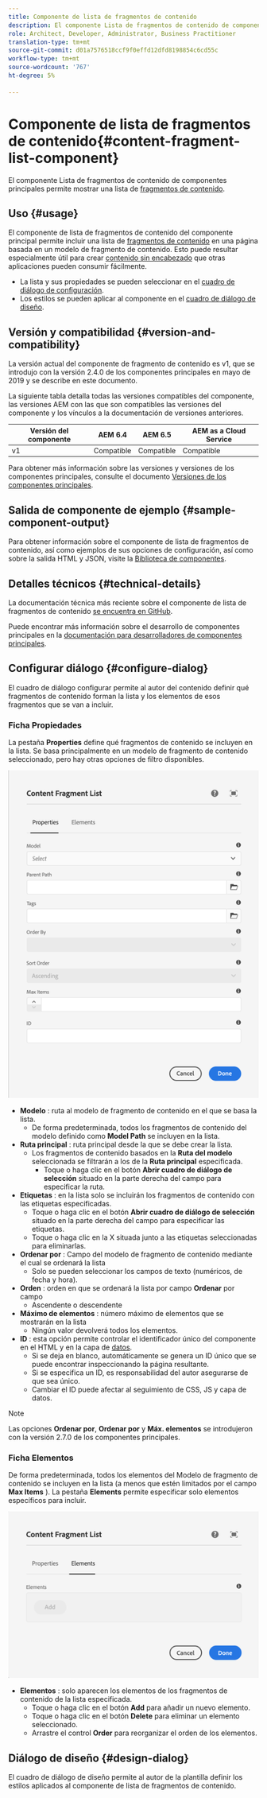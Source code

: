```yaml
---
title: Componente de lista de fragmentos de contenido
description: El componente Lista de fragmentos de contenido de componentes principales permite mostrar una lista de fragmentos de contenido.
role: Architect, Developer, Administrator, Business Practitioner
translation-type: tm+mt
source-git-commit: d01a7576518ccf9f0effd12dfd8198854c6cd55c
workflow-type: tm+mt
source-wordcount: '767'
ht-degree: 5%

---
```



# Componente de lista de fragmentos de contenido{#content-fragment-list-component}

El componente Lista de fragmentos de contenido de componentes principales permite mostrar una lista de [fragmentos de contenido](https://docs.adobe.com/content/help/es-ES/experience-manager-cloud-service/assets/content-fragments/content-fragments.html).

## Uso {#usage}

El componente de lista de fragmentos de contenido del componente principal permite incluir una lista de [fragmentos de contenido](https://docs.adobe.com/content/help/en/experience-manager-cloud-service/assets/content-fragments/content-fragments.html) en una página basada en un modelo de fragmento de contenido. Esto puede resultar especialmente útil para crear [contenido sin encabezado](https://helpx.adobe.com/es/experience-manager/6-5/sites/developing/user-guide.html?topic=/experience-manager/6-5/sites/developing/morehelp/headless.ug.js) que otras aplicaciones pueden consumir fácilmente.

* La lista y sus propiedades se pueden seleccionar en el [cuadro de diálogo de configuración](#configure-dialog).
* Los estilos se pueden aplicar al componente en el [cuadro de diálogo de diseño](#design-dialog).

## Versión y compatibilidad {#version-and-compatibility}

La versión actual del componente de fragmento de contenido es v1, que se introdujo con la versión 2.4.0 de los componentes principales en mayo de 2019 y se describe en este documento.

La siguiente tabla detalla todas las versiones compatibles del componente, las versiones AEM con las que son compatibles las versiones del componente y los vínculos a la documentación de versiones anteriores.

| Versión del componente | AEM 6.4 | AEM 6.5 | AEM as a Cloud Service |
|--- |--- |---|---|
| v1 | Compatible | Compatible | Compatible |

Para obtener más información sobre las versiones y versiones de los componentes principales, consulte el documento [Versiones de los componentes principales](/help/versions.md).

## Salida de componente de ejemplo {#sample-component-output}

Para obtener información sobre el componente de lista de fragmentos de contenido, así como ejemplos de sus opciones de configuración, así como sobre la salida HTML y JSON, visite la [Biblioteca de componentes](https://adobe.com/go/aem_cmp_library_cflist).

## Detalles técnicos {#technical-details}

La documentación técnica más reciente sobre el componente de lista de fragmentos de contenido [se encuentra en GitHub](https://adobe.com/go/aem_cmp_tech_cflist_v1).

Puede encontrar más información sobre el desarrollo de componentes principales en la [documentación para desarrolladores de componentes principales](/help/developing/overview.md).

## Configurar diálogo {#configure-dialog}

El cuadro de diálogo configurar permite al autor del contenido definir qué fragmentos de contenido forman la lista y los elementos de esos fragmentos que se van a incluir.

### Ficha Propiedades

La pestaña **Properties** define qué fragmentos de contenido se incluyen en la lista. Se basa principalmente en un modelo de fragmento de contenido seleccionado, pero hay otras opciones de filtro disponibles.

![Ficha Propiedades del cuadro de diálogo de edición del componente Lista de fragmentos de contenido](/help/assets/content-fragment-list-properties.png)

* **Modelo** : ruta al modelo de fragmento de contenido en el que se basa la lista.
   * De forma predeterminada, todos los fragmentos de contenido del modelo definido como **Model Path** se incluyen en la lista.
* **Ruta principal** : ruta principal desde la que se debe crear la lista.
   * Los fragmentos de contenido basados en la **Ruta del modelo** seleccionada se filtrarán a los de la **Ruta principal** especificada.
      * Toque o haga clic en el botón **Abrir cuadro de diálogo de selección** situado en la parte derecha del campo para especificar la ruta.
* **Etiquetas** : en la lista solo se incluirán los fragmentos de contenido con las etiquetas especificadas.
   * Toque o haga clic en el botón **Abrir cuadro de diálogo de selección** situado en la parte derecha del campo para especificar las etiquetas.
   * Toque o haga clic en la X situada junto a las etiquetas seleccionadas para eliminarlas.
* **Ordenar por** : Campo del modelo de fragmento de contenido mediante el cual se ordenará la lista
   * Solo se pueden seleccionar los campos de texto (numéricos, de fecha y hora).
* **Orden** : orden en que se ordenará la lista por campo  **Ordenar** por campo
   * Ascendente o descendente
* **Máximo de elementos** : número máximo de elementos que se mostrarán en la lista
   * Ningún valor devolverá todos los elementos.
* **ID** : esta opción permite controlar el identificador único del componente en el HTML y en la capa de  [datos](/help/developing/data-layer/overview.md).
   * Si se deja en blanco, automáticamente se genera un ID único que se puede encontrar inspeccionando la página resultante.
   * Si se especifica un ID, es responsabilidad del autor asegurarse de que sea único.
   * Cambiar el ID puede afectar al seguimiento de CSS, JS y capa de datos.

>[!NOTE]
>Las opciones **Ordenar por**, **Ordenar por** y **Máx. elementos** se introdujeron con la versión 2.7.0 de los componentes principales.

### Ficha Elementos

De forma predeterminada, todos los elementos del Modelo de fragmento de contenido se incluyen en la lista (a menos que estén limitados por el campo **Max Items** ). La pestaña **Elements** permite especificar solo elementos específicos para incluir.

![Ficha Elementos del cuadro de diálogo de edición del componente Lista de fragmentos de contenido](/help/assets/content-fragment-list-elements.png)

* **Elementos** : solo aparecen los elementos de los fragmentos de contenido de la lista especificada.
   * Toque o haga clic en el botón **Add** para añadir un nuevo elemento.
   * Toque o haga clic en el botón **Delete** para eliminar un elemento seleccionado.
   * Arrastre el control **Order** para reorganizar el orden de los elementos.

## Diálogo de diseño {#design-dialog}

El cuadro de diálogo de diseño permite al autor de la plantilla definir los estilos aplicados al componente de lista de fragmentos de contenido.
